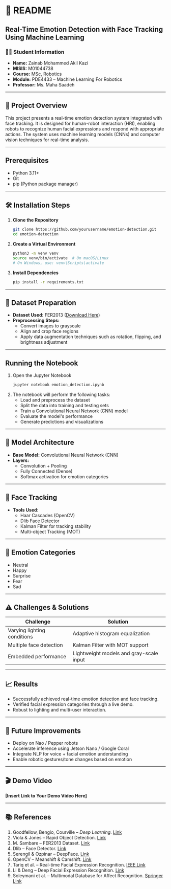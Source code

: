 # 📘 README  
## Real-Time Emotion Detection with Face Tracking Using Machine Learning

### 👩‍🎓 Student Information  
- **Name:** Zainab Mohammed Akil Kazi  
- **MISIS:** M01044738  
- **Course:** MSc, Robotics  
- **Module:** PDE4433 – Machine Learning For Robotics  
- **Professor:** Ms. Maha Saadeh

---

## 📌 Project Overview  
This project presents a real-time emotion detection system integrated with face tracking. It is designed for human-robot interaction (HRI), enabling robots to recognize human facial expressions and respond with appropriate actions. The system uses machine learning models (CNNs) and computer vision techniques for real-time analysis.

---

## Prerequisites  
- Python 3.11+  
- Git  
- pip (Python package manager)  

---

## 🛠 Installation Steps  

1. **Clone the Repository**

   ```bash
   git clone https://github.com/yourusername/emotion-detection.git
   cd emotion-detection
   ```

2. **Create a Virtual Environment**

   ```bash
   python3 -m venv venv
   source venv/bin/activate  # On macOS/Linux
   # On Windows, use: venv\Scripts\activate
   ```

3. **Install Dependencies**

   ```bash
   pip install -r requirements.txt
   ```

---

## 📂 Dataset Preparation  
- **Dataset Used:** FER2013 ([Download Here](https://www.kaggle.com/datasets/msambare/fer2013))  
- **Preprocessing Steps:**  
  - Convert images to grayscale  
  - Align and crop face regions  
  - Apply data augmentation techniques such as rotation, flipping, and brightness adjustment  

---

## Running the Notebook  

1. Open the Jupyter Notebook  
   ```bash
   jupyter notebook emotion_detection.ipynb
   ```
2. The notebook will perform the following tasks:  
   - Load and preprocess the dataset  
   - Split the data into training and testing sets  
   - Train a Convolutional Neural Network (CNN) model  
   - Evaluate the model's performance  
   - Generate predictions and visualizations  

---

## 🧠 Model Architecture  

- **Base Model:** Convolutional Neural Network (CNN)  
- **Layers:**  
  - Convolution + Pooling  
  - Fully Connected (Dense)  
  - Softmax activation for emotion categories  

---

## 🎥 Face Tracking  

- **Tools Used:**  
  - Haar Cascades (OpenCV)  
  - Dlib Face Detector  
  - Kalman Filter for tracking stability  
  - Multi-object Tracking (MOT)  

---

## 🎯 Emotion Categories  

- Neutral  
- Happy  
- Surprise  
- Fear  
- Sad  

---

## ⚠️ Challenges & Solutions  

| Challenge | Solution |
|----------|----------|
| Varying lighting conditions | Adaptive histogram equalization |
| Multiple face detection | Kalman Filter with MOT support |
| Embedded performance | Lightweight models and gray-scale input |

---

## 📈 Results  

- Successfully achieved real-time emotion detection and face tracking.  
- Verified facial expression categories through a live demo.  
- Robust to lighting and multi-user interaction.  

---

## 🔮 Future Improvements  

- Deploy on Nao / Pepper robots  
- Accelerate inference using Jetson Nano / Google Coral  
- Integrate NLP for voice + facial emotion understanding  
- Enable robotic gestures/tone changes based on emotion  

---

## 🎬 Demo Video  

**[Insert Link to Your Demo Video Here]**

---

## 📚 References  

1. Goodfellow, Bengio, Courville – *Deep Learning*. [Link](https://www.deeplearningbook.org/)  
2. Viola & Jones – Rapid Object Detection. [Link](https://www.cs.cmu.edu/~efros/courses/LBMV07/Papers/viola-cvpr-01.pdf)  
3. M. Sambare – FER2013 Dataset. [Link](https://www.kaggle.com/datasets/msambare/fer2013)  
4. Dlib – Face Detector. [Link](http://dlib.net/face_detector.py.html)  
5. Serengil & Ozpinar – DeepFace. [Link](https://github.com/serengil/deepface)  
6. OpenCV – Meanshift & Camshift. [Link](https://docs.opencv.org/4.x/d7/d00/tutorial_meanshift.html)  
7. Tariq et al. – Real-time Facial Expression Recognition. [IEEE Link](https://ieeexplore.ieee.org/document/8470105)  
8. Li & Deng – Deep Facial Expression Recognition. [Link](https://www.sciencedirect.com/science/article/pii/S1877050920313390)  
9. Soleymani et al. – Multimodal Database for Affect Recognition. [Springer Link](https://link.springer.com/article/10.1007/s00138-021-01208-3)  
